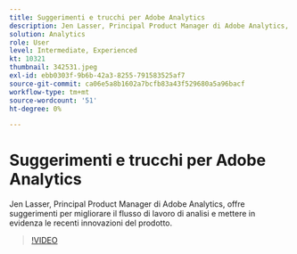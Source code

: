 ```yaml
---
title: Suggerimenti e trucchi per Adobe Analytics
description: Jen Lasser, Principal Product Manager di Adobe Analytics, condivide con noi suggerimenti per migliorare il flusso di lavoro di analisi e dare risalto alle recenti innovazioni
solution: Analytics
role: User
level: Intermediate, Experienced
kt: 10321
thumbnail: 342531.jpeg
exl-id: ebb0303f-9b6b-42a3-8255-791583525af7
source-git-commit: ca06e5a8b1602a7bcfb83a43f529680a5a96bacf
workflow-type: tm+mt
source-wordcount: '51'
ht-degree: 0%

---
```


# Suggerimenti e trucchi per Adobe Analytics

Jen Lasser, Principal Product Manager di Adobe Analytics, offre suggerimenti per migliorare il flusso di lavoro di analisi e mettere in evidenza le recenti innovazioni del prodotto.

>[!VIDEO](https://video.tv.adobe.com/v/342531/?quality=12&learn=on)
